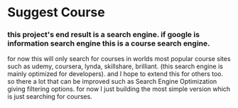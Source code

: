 # Suggest Course

### this project's end result is a search engine. if google is information search engine this is a course search engine.
for now this will only search for courses in worlds most popular course sites such as udemy, coursera, lynda, skillshare, 
brilliant. (this search engine is mainly optimized for developers). and I hope to extend this for others too. so there a 
lot that can be improved such as Search Engine Optimization giving filtering options. for now I just building the most 
simple version which is just searching for courses. 